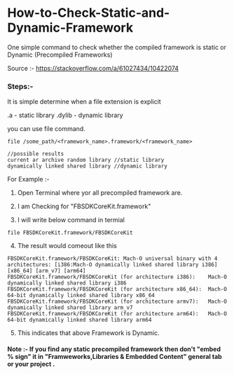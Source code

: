 # How-to-Check-Static-and-Dynamic-Framework
One simple command to check whether the compiled framework is static or Dynamic (Precompiled Frameworks)


Source :- https://stackoverflow.com/a/61027434/10422074

### Steps:- 

It is simple determine when a file extension is explicit

.a - static library
.dylib - dynamic library

you can use file command.

```
file /some_path/<framework_name>.framework/<framework_name>

//possible results
current ar archive random library //static library
dynamically linked shared library //dynamic library
```

For Example :-

1. Open Terminal where yor all precompiled framework are.

2. I am Checking for "FBSDKCoreKit.framework" 

3. I will write below command in termial 

```
file FBSDKCoreKit.framework/FBSDKCoreKit
```
4. The result would comeout like this

```
FBSDKCoreKit.framework/FBSDKCoreKit: Mach-O universal binary with 4 architectures: [i386:Mach-O dynamically linked shared library i386] [x86_64] [arm_v7] [arm64]
FBSDKCoreKit.framework/FBSDKCoreKit (for architecture i386):	Mach-O dynamically linked shared library i386
FBSDKCoreKit.framework/FBSDKCoreKit (for architecture x86_64):	Mach-O 64-bit dynamically linked shared library x86_64
FBSDKCoreKit.framework/FBSDKCoreKit (for architecture armv7):	Mach-O dynamically linked shared library arm_v7
FBSDKCoreKit.framework/FBSDKCoreKit (for architecture arm64):	Mach-O 64-bit dynamically linked shared library arm64

```

5. This indicates that above Framework is Dynamic.

#### Note :- If you find any static precompiled framework then don't "embed % sign" it in "Framweworks,Libraries & Embedded Content" general tab or your project . 
